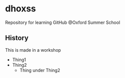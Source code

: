 # dhoxss
Repository for learning GitHub @Oxford Summer School

## History

This is made in a workshop

* Thing1
* Thing2
  * Thing under Thing2
